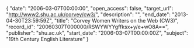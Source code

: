 {
  "date": "2006-03-07T00:00:00", 
  "open_access": false, 
  "target_url": "http://www2.shu.ac.uk/corvey/cw3/", 
  "description": "", 
  "end_date": "2013-04-30T23:59:59Z", 
  "title": "Corvey Women Writers on the Web (CW3)", 
  "record_id": "20060307T000000/RSWYWYYgffksx+y/e+wO8A==", 
  "publisher": "shu.ac.uk", 
  "start_date": "2006-03-07T00:00:00Z", 
  "subject": "19th Century English Literature"
}


